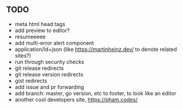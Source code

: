 ## TODO

- meta html head tags
- add preview to editor?
- resumeeeee
- add multi-error alert component
- application/ld+json (like <https://martinheinz.dev/> to denote related sites?)
- run through security checks
- git release redirects
- git release version redirects
- gist redirects
- add issue and pr forwarding
- add branch: master, go version, etc to footer, to look like an editor
- another cool developers site, <https://pham.codes/>
